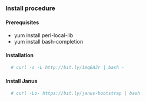 ### Install procedure

#### Prerequisites

* yum install perl-local-lib
* yum install bash-completion

#### Installation

```bash
  # curl -s -L http://bit.ly/1mq6AJr | bash -
```

#### Install Janus

```bash
  # curl -Lo- https://bit.ly/janus-bootstrap | bash
```

